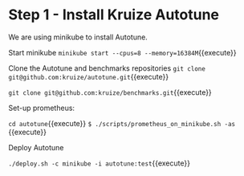 # Step 1 - Install Kruize Autotune

We are using minikube to install Autotune.

Start minikube
`minikube start --cpus=8 --memory=16384M`{{execute}}

Clone the Autotune and benchmarks repositories
`git clone git@github.com:kruize/autotune.git`{{execute}}

`git clone git@github.com:kruize/benchmarks.git`{{execute}}

Set-up prometheus:

`cd autotune`{{execute}}
`$ ./scripts/prometheus_on_minikube.sh -as` {{execute}}

Deploy Autotune

`./deploy.sh -c minikube -i autotune:test`{{execute}}
